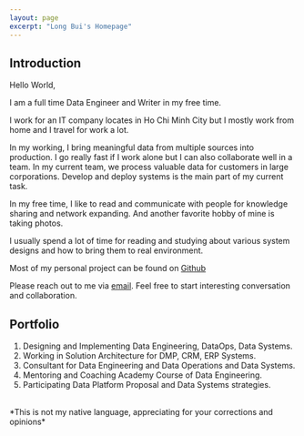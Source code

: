 ```yaml
---
layout: page
excerpt: "Long Bui's Homepage"
---
```

## **Introduction**

Hello World,

I am a full time Data Engineer and Writer in my free time.

I work for an IT company locates in Ho Chi Minh City but I mostly work from home and I travel for work a lot.

In my working, I bring meaningful data from multiple sources into production. I go really fast if I work alone but I can also collaborate well in a team. In my current team, we process valuable data for customers in large corporations. Develop and deploy systems is the main part of my current task.

In my free time, I like to read and communicate with people for knowledge sharing and network expanding. And another favorite hobby of mine is taking photos.

I usually spend a lot of time for reading and studying about various system designs and how to bring them to real environment.

Most of my personal project can be found on [Github](https://github.com/longbuivan)

Please reach out to me via [email](mailto:longbuivan95@gmail.com). Feel free to start interesting conversation and collaboration.
## **Portfolio**

1. Designing and Implementing Data Engineering, DataOps, Data Systems.
2. Working in Solution Architecture for DMP, CRM, ERP Systems.
3. Consultant for Data Engineering and Data Operations and Data Systems.
4. Mentoring and Coaching Academy Course of Data Engineering.
5. Participating Data Platform Proposal and Data Systems strategies.


<br>
*This is not my native language, appreciating for your corrections and opinions*
